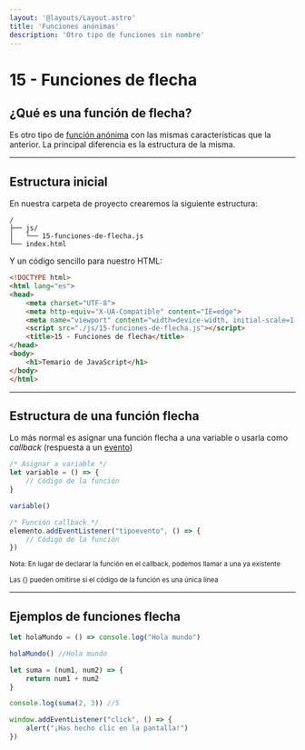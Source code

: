 ```yaml
---
layout: '@layouts/Layout.astro'
title: 'Funciones anónimas'
description: 'Otro tipo de funciones sin nombre'
---
```

# 15 - Funciones de flecha

## ¿Qué es una función de flecha?

Es otro tipo de [función anónima](/14) con las mismas características que la anterior. La principal diferencia es la estructura de la misma.

<hr>


## Estructura inicial

En nuestra carpeta de proyecto crearemos la siguiente estructura:

```
/
├── js/
│   └── 15-funciones-de-flecha.js
└── index.html
```

Y un código sencillo para nuestro HTML:

```html
<!DOCTYPE html>
<html lang="es">
<head>
    <meta charset="UTF-8">
    <meta http-equiv="X-UA-Compatible" content="IE=edge">
    <meta name="viewport" content="width=device-width, initial-scale=1.0">
    <script src="./js/15-funciones-de-flecha.js"></script>
    <title>15 - Funciones de flecha</title>
</head>
<body>
    <h1>Temario de JavaScript</h1>
</body>
</html>
```

<hr>

## Estructura de una función flecha

Lo más normal es asignar una función flecha a una variable o usarla como *callback* (respuesta a un [evento](/404))

```js
/* Asignar a variable */
let variable = () => {
    // Código de la función
}

variable()

/* Función callback */
elemento.addEventListener("tipoevento", () => {
    // Código de la función
})
```

<small>Nota: En lugar de declarar la función en el callback, podemos llamar a una ya existente</small>

<small>Las {} pueden omitirse si el código de la función es una única línea</small>

<hr>

## Ejemplos de funciones flecha

```js
let holaMundo = () => console.log("Hola mundo")

holaMundo() //Hola mundo

let suma = (num1, num2) => {
    return num1 + num2
}

console.log(suma(2, 3)) //5

window.addEventListener("click", () => {
    alert("¡Has hecho clic en la pantalla!")
})
```